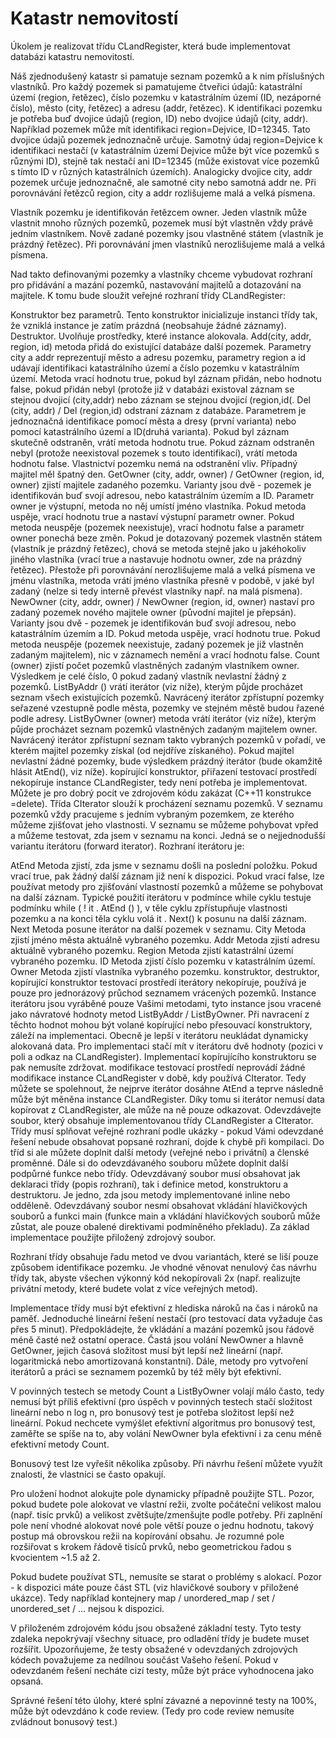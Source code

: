# Katastr nemovitostí

Úkolem je realizovat třídu CLandRegister, která bude implementovat databázi katastru nemovitostí.

Náš zjednodušený katastr si pamatuje seznam pozemků a k nim příslušných vlastníků. Pro každý pozemek si pamatujeme čtveřici údajů: katastrální území (region, řetězec), číslo pozemku v katastrálním území (ID, nezáporné číslo), město (city, řetězec) a adresu (addr, řetězec). K identifikaci pozemku je potřeba buď dvojice údajů (region, ID) nebo dvojice údajů (city, addr). Například pozemek může mít identifikaci region=Dejvice, ID=12345. Tato dvojice údajů pozemek jednoznačně určuje. Samotný údaj region=Dejvice k identifikaci nestačí (v katastrálním území Dejvice může být více pozemků s různými ID), stejně tak nestačí ani ID=12345 (může existovat více pozemků s tímto ID v různých katastrálních územích). Analogicky dvojice city, addr pozemek určuje jednoznačně, ale samotné city nebo samotná addr ne. Při porovnávání řetězců region, city a addr rozlišujeme malá a velká písmena.

Vlastník pozemku je identifikován řetězcem owner. Jeden vlastník může vlastnit mnoho různých pozemků, pozemek musí být vlastněn vždy právě jedním vlastníkem. Nově zadané pozemky jsou vlastněné státem (vlastník je prázdný řetězec). Při porovnávání jmen vlastníků nerozlišujeme malá a velká písmena.

Nad takto definovanými pozemky a vlastníky chceme vybudovat rozhraní pro přidávání a mazání pozemků, nastavování majitelů a dotazování na majitele. K tomu bude sloužit veřejné rozhraní třídy CLandRegister:

Konstruktor bez parametrů.
Tento konstruktor inicializuje instanci třídy tak, že vzniklá instance je zatím prázdná (neobsahuje žádné záznamy).
Destruktor.
Uvolňuje prostředky, které instance alokovala.
Add(city, addr, region, id)
metoda přidá do existující databáze další pozemek. Parametry city a addr reprezentují město a adresu pozemku, parametry region a id udávají identifikaci katastrálního území a číslo pozemku v katastrálním území. Metoda vrací hodnotu true, pokud byl záznam přidán, nebo hodnotu false, pokud přidán nebyl (protože již v databázi existoval záznam se stejnou dvojicí (city,addr) nebo záznam se stejnou dvojicí (region,id(.
Del (city, addr) / Del (region,id)
odstraní záznam z databáze. Parametrem je jednoznačná identifikace pomocí města a dresy (první varianta) nebo pomocí katastrálního území a ID(druhá varianta). Pokud byl záznam skutečně odstraněn, vrátí metoda hodnotu true. Pokud záznam odstraněn nebyl (protože neexistoval pozemek s touto identifikací), vrátí metoda hodnotu false. Vlastnictví pozemku nemá na odstranění vliv. Případný majitel měl špatný den.
GetOwner (city, addr, owner) / GetOwner (region, id, owner)
zjistí majitele zadaného pozemku. Varianty jsou dvě - pozemek je identifikován buď svojí adresou, nebo katastrálním územím a ID. Parametr owner je výstupní, metoda no něj umístí jméno vlastníka. Pokud metoda uspěje, vrací hodnotu true a nastaví výstupní parametr owner. Pokud metoda neuspěje (pozemek neexistuje), vrací hodnotu false a parametr owner ponechá beze změn. Pokud je dotazovaný pozemek vlastněn státem (vlastník je prázdný řetězec), chová se metoda stejně jako u jakéhokoliv jiného vlastníka (vrací true a nastavuje hodnotu owner, zde na prázdný řetězec). Přestože při porovnávání nerozlišujeme malá a velká písmena ve jménu vlastníka, metoda vrátí jméno vlastníka přesně v podobě, v jaké byl zadaný (nelze si tedy interně převést vlastníky např. na malá písmena).
NewOwner (city, addr, owner) / NewOwner (region, id, owner)
nastaví pro zadaný pozemek nového majitele owner (původní majitel je přepsán). Varianty jsou dvě - pozemek je identifikován buď svojí adresou, nebo katastrálním územím a ID. Pokud metoda uspěje, vrací hodnotu true. Pokud metoda neuspěje (pozemek neexistuje, zadaný pozemek je již vlastněn zadaným majitelem), nic v záznamech nemění a vrací hodnotu false.
Count (owner)
zjistí počet pozemků vlastněných zadaným vlastníkem owner. Výsledkem je celé číslo, 0 pokud zadaný vlastník nevlastní žádný z pozemků.
ListByAddr ()
vrátí iterátor (viz níže), kterým půjde procházet seznam všech existujících pozemků. Navrácený iterátor zpřístupní pozemky seřazené vzestupně podle města, pozemky ve stejném městě budou řazené podle adresy.
ListByOwner (owner)
metoda vrátí iterátor (viz níže), kterým půjde procházet seznam pozemků vlastněných zadaným majitelem owner. Navrácený iterátor zpřístupní seznam takto vybraných pozemků v pořadí, ve kterém majitel pozemky získal (od nejdříve získaného). Pokud majitel nevlastní žádné pozemky, bude výsledkem prázdný iterátor (bude okamžitě hlásit AtEnd(), viz níže).
kopírující konstruktor, přiřazení
testovací prostředí nekopíruje instance CLandRegister, tedy není potřeba je implementovat. Můžete je pro dobrý pocit ve zdrojovém kódu zakázat (C++11 konstrukce =delete).
Třída CIterator slouží k procházení seznamu pozemků. V seznamu pozemků vždy pracujeme s jedním vybraným pozemkem, ze kterého můžeme zjišťovat jeho vlastnosti. V seznamu se můžeme pohybovat vpřed a můžeme testovat, zda jsem v seznamu na konci. Jedná se o nejjednodušší variantu iterátoru (forward iterator). Rozhraní iterátoru je:

AtEnd
Metoda zjistí, zda jsme v seznamu došli na poslední položku. Pokud vrací true, pak žádný další záznam již není k dispozici. Pokud vrací false, lze používat metody pro zjišťování vlastností pozemků a můžeme se pohybovat na další záznam. Typické použití iterátoru v podmínce while cyklu testuje podmínku while ( ! it . AtEnd () ), v těle cyklu zpřístupňuje vlastnosti pozemku a na konci těla cyklu volá it . Next() k posunu na další záznam.
Next
Metoda posune iterátor na další pozemek v seznamu.
City
Metoda zjistí jméno města aktuálně vybraného pozemku.
Addr
Metoda zjistí adresu aktuálně vybraného pozemku.
Region
Metoda zjistí katastrální území vybraného pozemku.
ID
Metoda zjistí číslo pozemku v katastrálním území.
Owner
Metoda zjistí vlastníka vybraného pozemku.
konstruktor, destruktor, kopírující konstruktor
testovací prostředí iterátory nekopíruje, používá je pouze pro jednorázový průchod seznamem vrácených pozemků. Instance iterátoru jsou vyráběné pouze Vašimi metodami, tyto instance jsou vracené jako návratové hodnoty metod ListByAddr / ListByOwner. Při navracení z těchto hodnot mohou být volané kopírující nebo přesouvací konstruktory, záleží na implementaci. Obecně je lepší v iterátoru neukládat dynamicky alokovaná data. Pro implementaci stačí mít v iterátoru dvě hodnoty (pozici v poli a odkaz na CLandRegister). Implementací kopírujícího konstruktoru se pak nemusíte zdržovat.
modifikace
testovací prostředí neprovádí žádné modifikace instance CLandRegister v době, kdy používá CIterator. Tedy můžete se spolehnout, že nejprve iterátor dosáhne AtEnd a teprve následně může být měněna instance CLandRegister. Díky tomu si iterátor nemusí data kopírovat z CLandRegister, ale může na ně pouze odkazovat.
Odevzdávejte soubor, který obsahuje implementovanou třídy CLandRegister a CIterator. Třídy musí splňovat veřejné rozhraní podle ukázky - pokud Vámi odevzdané řešení nebude obsahovat popsané rozhraní, dojde k chybě při kompilaci. Do tříd si ale můžete doplnit další metody (veřejné nebo i privátní) a členské proměnné. Dále si do odevzdávaného souboru můžete doplnit další podpůrné funkce nebo třídy. Odevzdávaný soubor musí obsahovat jak deklaraci třídy (popis rozhraní), tak i definice metod, konstruktoru a destruktoru. Je jedno, zda jsou metody implementované inline nebo odděleně. Odevzdávaný soubor nesmí obsahovat vkládání hlavičkových souborů a funkci main (funkce main a vkládání hlavičkových souborů může zůstat, ale pouze obalené direktivami podmíněného překladu). Za základ implementace použijte přiložený zdrojový soubor.

Rozhraní třídy obsahuje řadu metod ve dvou variantách, které se liší pouze způsobem identifikace pozemku. Je vhodné věnovat nenulový čas návrhu třídy tak, abyste všechen výkonný kód nekopírovali 2x (např. realizujte privátní metody, které budete volat z více veřejných metod).

Implementace třídy musí být efektivní z hlediska nároků na čas i nároků na paměť. Jednoduché lineární řešení nestačí (pro testovací data vyžaduje čas přes 5 minut). Předpokládejte, že vkládání a mazání pozemků jsou řádově méně časté než ostatní operace. Častá jsou volání NewOwner a hlavně GetOwner, jejich časová složitost musí být lepší než lineární (např. logaritmická nebo amortizovaná konstantní). Dále, metody pro vytvoření iterátorů a práci se seznamem pozemků by též měly být efektivní.

V povinných testech se metody Count a ListByOwner volají málo často, tedy nemusí být příliš efektivní (pro úspěch v povinných testech stačí složitost lineární nebo n log n, pro bonusový test je potřeba složitost lepší než lineární. Pokud nechcete vymýšlet efektivní algoritmus pro bonusový test, zaměřte se spíše na to, aby volání NewOwner byla efektivní i za cenu méně efektivní metody Count.

Bonusový test lze vyřešit několika způsoby. Při návrhu řešení můžete využít znalosti, že vlastníci se často opakují.

Pro uložení hodnot alokujte pole dynamicky případně použijte STL. Pozor, pokud budete pole alokovat ve vlastní režii, zvolte počáteční velikost malou (např. tisíc prvků) a velikost zvětšujte/zmenšujte podle potřeby. Při zaplnění pole není vhodné alokovat nové pole větší pouze o jednu hodnotu, takový postup má obrovskou režii na kopírování obsahu. Je rozumné pole rozšiřovat s krokem řádově tisíců prvků, nebo geometrickou řadou s kvocientem ~1.5 až 2.

Pokud budete používat STL, nemusíte se starat o problémy s alokací. Pozor - k dispozici máte pouze část STL (viz hlavičkové soubory v přiložené ukázce). Tedy například kontejnery map / unordered_map / set / unordered_set / ... nejsou k dispozici.

V přiloženém zdrojovém kódu jsou obsažené základní testy. Tyto testy zdaleka nepokrývají všechny situace, pro odladění třídy je budete muset rozšířit. Upozorňujeme, že testy obsažené v odevzdaných zdrojových kódech považujeme za nedílnou součást Vašeho řešení. Pokud v odevzdaném řešení necháte cizí testy, může být práce vyhodnocena jako opsaná.

Správné řešení této úlohy, které splní závazné a nepovinné testy na 100%, může být odevzdáno k code review. (Tedy pro code review nemusíte zvládnout bonusový test.)